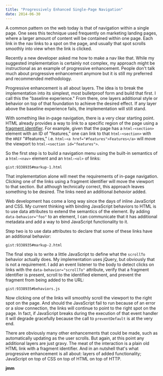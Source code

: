 ```yaml
---
title: "Progressively Enhanced Single-Page Navigation"
date: 2014-06-30
---
```


A common pattern on the web today is that of navigation within a single page. One sees this technique used frequently on marketing landing pages, where a larger amount of content will be contained within one page. Each link in the nav links to a spot on the page, and usually that spot scrolls smoothly into view when the link is clicked.

Recently a new developer asked me how to make a nav like that. While my suggested implementation is certainly not complex, my approach might be instructional as an example of progressive enhancement. People don't talk much about progressive enhancement anymore but it is still my preferred and recommended methodology.

Progressive enhancement is all about layers. The idea is to break the implementation into its simplest, most bulletproof form and build that first. I call this the "baseline experience." From there, one layers additional style or behavior on top of that foundation to achieve the desired effect. If any layer above the baseline experience fails, the implementation will still stand.

With something like in-page navigation, there is a very clear starting point. HTML already provides a way to link to a specific region of the page using a [fragment identifier](http://en.wikipedia.org/wiki/Fragment_identifier). For example, given that the page has a `html›<section>` element with an ID of "features," one can link to that `html›<section>` with the `HREF` "#features," i.e. `html›<a href="#features">Features</a>` will move the viewport to `html›<section id="features">`.

So the first step is to build a navigation menu using the built-in semantics of a `html›<nav>` element and an `html›<ol>` of links:

`gist:9338935#markup-1.html`

That implementation alone will meet the requirements of in-page navigation. Clicking one of the links using a fragment identifier will move the viewport to that section. But although technically correct, this approach leaves something to be desired. The links need an additional *behavior* added.

Web development has come a long way since the days of inline JavaScript and CSS. My current thinking with binding JavaScript behaviors to HTML is to use data attributes to extend the semantics of the element. By adding `data-behavior="foo"` to an element, I can communicate that it has additional metadata and add a way to bind JavaScript functionality to it.

Step two is to use data attributes to declare that some of these links have an additional behavior:

`gist:9338935#markup-2.html`

The final step is to write a little JavaScript to define what the `scrollTo` behavior actually does. My implementation uses jQuery, but obviously that is not a requirement. I add an event listener to the body to detect clicks on links with the `data-behavior="scrollTo"` attribute, verify that a fragment identifier is present, scroll to the identified element, and prevent the fragment from being added to the URL:

`gist:9338935#behaviors.js`

Now clicking one of the links will smoothly scroll the viewport to the right spot on the page. And should the JavaScript fail to run because of an error or a slow connection, the links will continue to point to the right spot on the page. In fact, if JavaScript breaks during the execution of that event handler it will degrade gracefully because the call to `preventDefault` is at the very end.

There are obviously many other enhancements that could be made, such as automatically updating as the user scrolls. But again, at this point any additional layers are just gravy. The meat of the interaction is a plain old HTML link with a fragment identifier. And in an nutshell that's what progressive enhancement is all about: layers of added functionality; JavaScript on top of CSS on top of HTML on top of HTTP.

**jmm**
